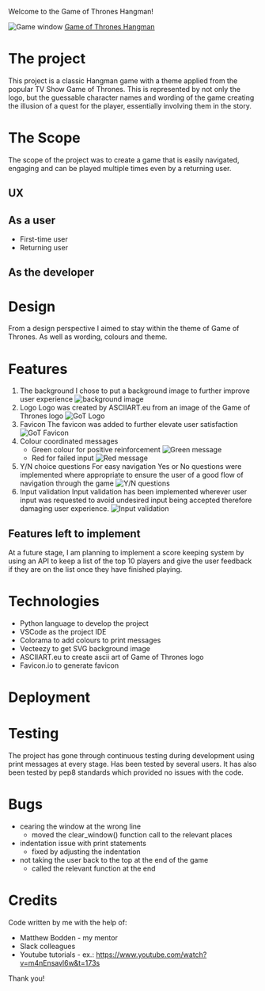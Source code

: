 Welcome to the Game of Thrones Hangman!

![Game window]()
[Game of Thrones Hangman](https://got-hangman-46eee30c0ce3.herokuapp.com/)

# The project
This project is a classic Hangman game with a theme applied from the popular TV Show Game of Thrones. This is represented by not only the logo, but the guessable character names and wording of the game creating the illusion of a quest for the player, essentially involving them in the story.

# The Scope
The scope of the project was to create a game that is easily navigated, engaging and can be played multiple times even by a returning user.
## UX
## As a user
- First-time user
- Returning user
## As the developer
# Design
From a design perspective I aimed to stay within the theme of Game of Thrones. As well as wording, colours and theme.
# Features
1. The background
I chose to put a background image to further improve user experience
![background image]()
2. Logo
Logo was created by ASCIIART.eu from an image of the Game of Thrones logo
![GoT Logo]()
3. Favicon
The favicon was added to further elevate user satisfaction
![GoT Favicon]()
4. Colour coordinated messages
    - Green colour for positive reinforcement
![Green message]()
    - Red for failed input
![Red message]()
5. Y/N choice questions
For easy navigation Yes or No questions were implemented where appropriate to ensure the user of a good flow of navigation through the game
![Y/N questions]()
6. Input validation
Input validation has been implemented wherever user input was requested to avoid undesired input being accepted therefore damaging user experience.
![Input validation]()

## Features left to implement
At a future stage, I am planning to implement a score keeping system by using an API to keep a list of the top 10 players and give the user feedback if they are on the list once they have finished playing.

# Technologies

- Python language to develop the project
- VSCode as the project IDE
- Colorama to add colours to print messages
- Vecteezy to get SVG background image
- ASCIIART.eu to create ascii art of Game of Thrones logo
- Favicon.io to generate favicon

# Deployment

# Testing
The project has gone through continuous testing during development using print messages at every stage. Has been tested by several users.
It has also been tested by pep8 standards which provided no issues with the code.
# Bugs
- cearing the window at the wrong line
    - moved the clear_window() function call to the relevant places
- indentation issue with print statements
    - fixed by adjusting the indentation
- not taking the user back to the top at the end of the game
    - called the relevant function at the end

# Credits

Code written by me with the help of:

- Matthew Bodden - my mentor
- Slack colleagues
- Youtube tutorials - ex.: https://www.youtube.com/watch?v=m4nEnsavl6w&t=173s

Thank you!

